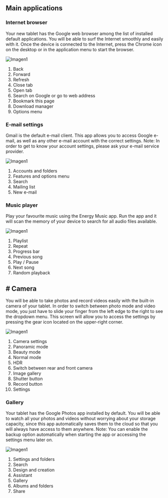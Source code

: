 ## Main applications

### Internet browser

Your new tablet has the Google web browser among the list of installed default applications. You will be able to surf the Internet smoothly and easily with it.  Once the device is connected to the Internet, press the Chrome icon on the desktop or in the application menu to start the browser.

![Imagen1](http://static.energysistem.com/images/manuals/42799/5a12c147a1607.jpg)

1. Back
2. Forward
3. Refresh
4. Close tab
5. Open tab
6. Search on Google or go to web address
7. Bookmark this page
8. Download manager
9. Options menu

### E-mail settings

Gmail is the default e-mail client. This app allows you to access Google e-mail, as well as any other e-mail account with the correct settings. Note: In order to get to know your account settings, please ask your e-mail service provider.

![Imagen1](http://static.energysistem.com/images/manuals/42799/5a1400907fa56.jpg)

1. Accounts and folders
2. Features and options menu
3. Search
4. Mailing list
5. New e-mail

### Music player

Play your favourite music using the Energy Music app. Run the app and it will scan the memory of your device to search for all audio files available.

![Imagen1](http://static.energysistem.com/images/manuals/42799/5a12c20c26153.jpg)

1. Playlist
2. Repeat
3. Progress bar
4. Previous song
5. Play / Pause
6. Next song
7. Random playback

## # Camera

You will be able to take photos and record videos easily with the built-in camera of your tablet. In order to switch between photo mode and video mode, you just have to slide your finger from the left edge to the right to see the dropdown menu. This screen will allow you to access the settings by pressing the gear icon located on the upper-right corner.

![Imagen1](http://static.energysistem.com/images/manuals/42799/5a1400fb89f0c.jpg)

1. Camera settings
2. Panoramic mode
3. Beauty mode
4. Normal mode
5. HDR
6. Switch between rear and front camera
7. Image gallery
8. Shutter button
9. Record button
10. Settings

### Gallery

Your tablet has the Google Photos app installed by default. You will be able to watch all your photos and videos without worrying about your storage capacity, since this app automatically saves them to the cloud so that you will always have access to them anywhere. Note: You can enable the backup option automatically when starting the app or accessing the settings menu later on.

![Imagen1](http://static.energysistem.com/images/manuals/42799/5a1400cc0a6ef.jpg)

1. Settings and folders
2. Search
3. Design and creation
4. Assistant
5. Gallery
6. Albums and folders
7. Share

